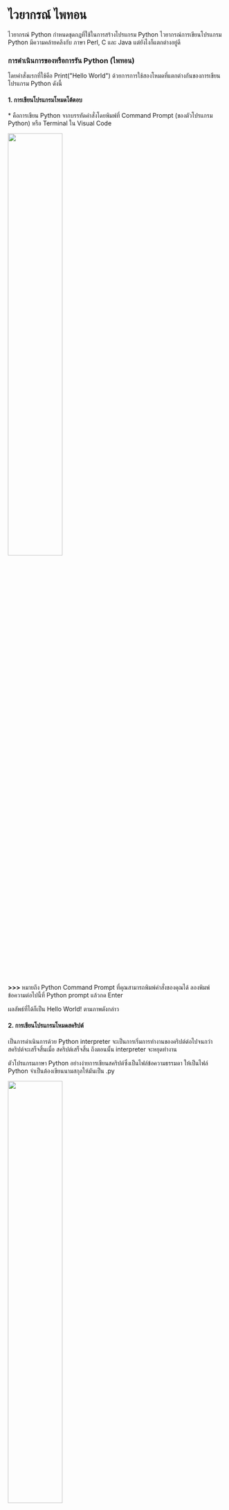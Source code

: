 # ไวยากรณ์ ไพทอน

ไวยากรณ์ Python กำหนดชุดกฎที่ใช้ในการสร้างโปรแกรม Python
ไวยากรณ์การเขียนโปรแกรม Python มีความคล้ายคลึงกับ ภาษา Perl, C และ Java แต่ยังไงก็แตกต่างอยู่ดี

<h3> การดำเนินการของหรือการรัน Python (ไพทอน) </h3>
<p> โดยคำสั่งแรกที่ใช้คือ Print("Hello World") ด้วยการการใช้สองโหมดที่แตกต่างกันของการเขียนโปรแกรม Python ดังนี้ </p>
<h4> 1. การเขียนโปรแกรมโหมดโต้ตอบ </h4>
  <p> * คือการเขียน Python จากบรรทัดคำสั่งโดยพิมพ์ที่ Command Prompt (ของตัวโปรแกรม Python) หรือ Terminal ใน Visual Code </p>
  <image src=https://www.udacity.com/blog/wp-content/uploads/2020/11/Hello-World_Blog-scaled.jpeg width=50%>
   <p> <b> >>> </b> หมายถึง Python Command Prompt ที่คุณสามารถพิมพ์คำสั่งของคุณได้ ลองพิมพ์ข้อความต่อไปนี้ที่ Python prompt แล้วกด Enter </p>
    <p> ผลลัพธ์ที่ได้ก็เป็น Hello World! ตามภาพดังกล่าว </p>
<h4> 2. การเขียนโปรแกรมโหมดสคริปต์ </h4>
    <p> เป็นการดำเนินการด้วย Python interpreter จะเป็นการเริ่มการทำงานของคริปต์ต่อไปจนกว่าสคริปต์จะเสร็จสิ้นเมื่อ สคริปต์เสร็จสิ้น ถึงตอนนั้น interpreter จะหยุดทำงาน </p>
    <p> ตัวโปรแกรมภาษา Python อย่างง่ายการเขียนสคริปต์ซึ่งเป็นไฟล์ข้อความธรรมดา ให้เป็นไฟล์ Python จำเป็นต้องเขียนนามสกุลให้มันเป็น .py </p>
    <img src=https://i.stack.imgur.com/aAfnb.png width=50%>
    <p> รูปแบบการเขียนก็จะเหมือนๆกับอันแรกด้วยคำสั่ง print ("Hello, World!") มีไว้แสดงผลต่า
    ๆ </p>
    <p> ผลลัพธ์ที่ได้ : Hello, World!</p>

